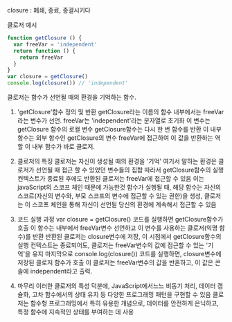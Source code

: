 closure : 폐쇄, 종료, 종결시키다

클로저 예시
```js
function getClosure () {
  var freeVar = 'independent'
  return function () {
    return freeVar
  }
}
var closure = getClosure()
console.log(closure()) // 'independent'
```
클로저는 함수가 선언될 때의 환경을 기억하는 함수.

1. 'getClosure'함수 정의 및 반환
   getClosure라는 이름의 함수 내부에서는 freeVar라는 변수가 선언.
   freeVar는 'independent'라는 문자열로 초기화
   이 변수는 getClosure 함수의 로컬 변수
   getClosure함수는 다시 한 번 함수를 반환
   이 내부 함수는 외부 함수인 getClosure의 변수 freeVar에 접근하여 이 값을 반환하는 역할
   이 내부 함수가 바로 클로저.

 2. 클로저의 특징
    클로저는 자신이 생성될 때의 환경을 '기억'
    여기서 말하는 환경은 클로저가 선언될 때 접근 할 수 있었던 변수들의 집합
    따라서 getClosure함수의 실행 컨텍스트가 종료된 후에도 반환된 클로저는 freeVar에 접근할 수 있음
    이는 javaScript의 스코프 체인 때문에 가능한것
    함수가 실행될 때, 해당 함수는 자신의 스코르(자신의 변수와, 부모 스코프의 변수에 접근할 수 있는 권한)을 생성,
    클로저는 이 스코프 체인을 통해 자신이 선언될 당신의 환경에 계속해서 접근할 수 있음

  3. 코드 실행 과정
     var closure = getClosure() 코드를 실행하면 getClosure함수가 호출
     이 함수는 내부에서 freeVar변수 선언하고 이 변수를 사용하는 클로저(익명 함수)를 반환
     반환된 클로저는 closure변수에 저장, 이 시점에서 getClosure함수의 실행 컨텍스트는 종료되어도,
     클로저는 freeVar변수의 값에 접근할 수 있는 '기억'을 유지
     마지막으로 console.log(closure()) 코드를 실행하면, closure변수에 저장된 클로저 함수가 호출
     이 클로저는 freeVar변수의 값을 반혼하고, 이 값은 콘솔에 independent라고 출력.

  4. 마무리
     이러한 클로저의 특성 덕분에, JavaScript에서느느 비동기 처리, 데이터 캡슐화,
     고차 함수에서의 상태 유지 등 다양한 프로그래밍 패턴을 구현할 수 있음
     클로저는 함수형 프로그래밍에서 특히 유용한 개념으로, 데이터를 안전하게 은닉하고,
     특정 함수에 지속적인 상태를 부여하는 데 사용
